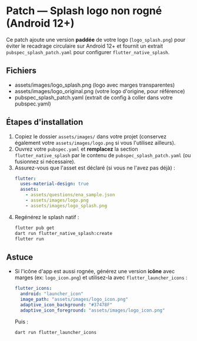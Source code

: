 # Patch — Splash logo non rogné (Android 12+)
Ce patch ajoute une version **paddée** de votre logo (`logo_splash.png`) pour éviter le recadrage circulaire sur Android 12+
et fournit un extrait `pubspec_splash_patch.yaml` pour configurer `flutter_native_splash`.

## Fichiers
- assets/images/logo_splash.png         (logo avec marges transparentes)
- assets/images/logo_original.png       (votre logo d'origine, pour référence)
- pubspec_splash_patch.yaml             (extrait de config à coller dans votre pubspec.yaml)

## Étapes d'installation
1. Copiez le dossier `assets/images/` dans votre projet (conservez également votre `assets/images/logo.png` si vous l'utilisez ailleurs).
2. Ouvrez votre `pubspec.yaml` et **remplacez** la section `flutter_native_splash` par le contenu de `pubspec_splash_patch.yaml` (ou fusionnez si nécessaire).
3. Assurez-vous que l'asset est déclaré (si vous ne l'avez pas déjà) :
   ```yaml
   flutter:
     uses-material-design: true
     assets:
       - assets/questions/ena_sample.json
       - assets/images/logo.png
       - assets/images/logo_splash.png
   ```
4. Regénérez le splash natif :
   ```bash
   flutter pub get
   dart run flutter_native_splash:create
   flutter run
   ```

## Astuce
- Si l'icône d'app est aussi rognée, générez une version **icône** avec marges (ex: `logo_icon.png`) et utilisez-la avec `flutter_launcher_icons` :
  ```yaml
  flutter_icons:
    android: "launcher_icon"
    image_path: "assets/images/logo_icon.png"
    adaptive_icon_background: "#37478F"
    adaptive_icon_foreground: "assets/images/logo_icon.png"
  ```
  Puis :
  ```bash
  dart run flutter_launcher_icons
  ```
